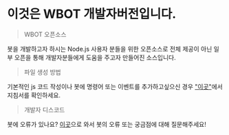 # 이것은 WBOT 개발자버전입니다.

> WBOT 오픈소스

봇을 개발하고자 하시는 Node.js 사용자 분들을 위한 오픈소스로
전체 제공이 아닌 일부 오픈을 통해 개발자분들에게 도움을 주고자 만들어진 소스입니다.

> 파일 생성 방법

기본적인 js 코드 작성이나
봇에 명령어 또는 이벤트를 추가하고싶으신 경우 
["이곳"](./how-to)에서 지침서를 확인하세요.

> 개발자 디스코드

봇에 오류가 있나요? [이곳](https://discord.gg/HtEBQ3z6)으로 와서 봇의 오류
또는 궁금점에 대해 질문해주세요!
